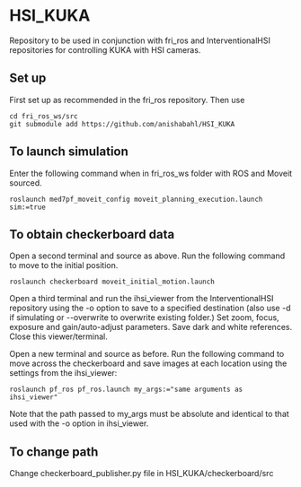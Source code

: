 # HSI_KUKA 
Repository to be used in conjunction with fri_ros and InterventionalHSI repositories for controlling KUKA with HSI cameras. 
## Set up 
First set up as recommended in the fri_ros repository. Then use 
``` shell 
cd fri_ros_ws/src
git submodule add https://github.com/anishabahl/HSI_KUKA 
```
## To launch simulation 
Enter the following command when in fri_ros_ws folder with ROS and Moveit sourced.  
``` shell 
roslaunch med7pf_moveit_config moveit_planning_execution.launch sim:=true 
```
## To obtain checkerboard data 
Open a second terminal and source as above. Run the following command to move to the initial position. 
``` shell 
roslaunch checkerboard moveit_initial_motion.launch 
```
Open a third terminal and run the ihsi_viewer from the InterventionalHSI repository using the -o option to save to a specified destination (also use -d if simulating or --overwrite to overwrite existing folder.) Set zoom, focus, exposure and gain/auto-adjust parameters. Save dark and white references. Close this viewer/terminal. 

Open a new terminal and source as before. Run the following command to move across the checkerboard and save images at each location using the settings from the ihsi_viewer: 
``` shell 
roslaunch pf_ros pf_ros.launch my_args:="same arguments as ihsi_viewer"
```
Note that the path passed to my_args must be absolute and identical to that used with the -o option in ihsi_viewer. 

## To change path 
Change checkerboard_publisher.py file in HSI_KUKA/checkerboard/src

